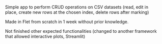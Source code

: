 Simple app to perform CRUD operations on CSV datasets (read, edit in place, create new rows at the chosen index, delete rows after marking)

Made in Flet from scratch in 1 week without prior knowledge.

Not finished other expected functionalities (changed to another framework that allowed interactive plots, Streamlit)
